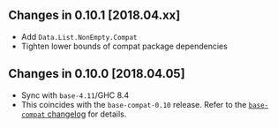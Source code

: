 ## Changes in 0.10.1 [2018.04.xx]
- Add `Data.List.NonEmpty.Compat`
- Tighten lower bounds of compat package dependencies

## Changes in 0.10.0 [2018.04.05]
 - Sync with `base-4.11`/GHC 8.4
 - This coincides with the `base-compat-0.10` release. Refer to the
   [`base-compat` changelog](https://github.com/haskell-compat/base-compat/blob/master/base-compat/CHANGES.markdown#changes-in-0100-????????)
   for details.
